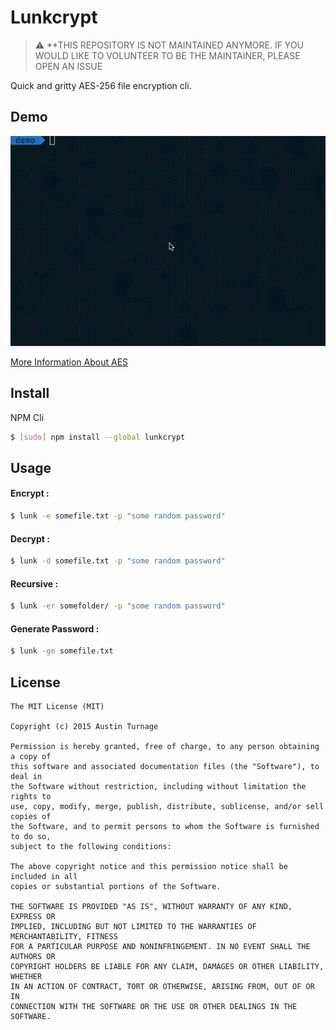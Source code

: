 # Lunkcrypt
> :warning: **THIS REPOSITORY IS NOT MAINTAINED ANYMORE. IF YOU WOULD LIKE TO VOLUNTEER TO BE THE MAINTAINER, PLEASE OPEN AN ISSUE

Quick and gritty AES-256 file encryption cli.

## Demo
![Demo](https://raw.githubusercontent.com/wookiecooking/lunkcrypt/master/demo.gif)

[More Information About AES](http://en.wikipedia.org/wiki/Advanced_Encryption_Standard)

## Install

NPM Cli
```sh
$ [sudo] npm install --global lunkcrypt
```

## Usage

#### Encrypt :
```sh
$ lunk -e somefile.txt -p "some random password"
```

#### Decrypt :
```sh
$ lunk -d somefile.txt -p "some random password"
```

#### Recursive :
```sh
$ lunk -er somefolder/ -p "some random password"
```

#### Generate Password :
```sh
$ lunk -ge somefile.txt
```

## License

```
The MIT License (MIT)

Copyright (c) 2015 Austin Turnage

Permission is hereby granted, free of charge, to any person obtaining a copy of
this software and associated documentation files (the "Software"), to deal in
the Software without restriction, including without limitation the rights to
use, copy, modify, merge, publish, distribute, sublicense, and/or sell copies of
the Software, and to permit persons to whom the Software is furnished to do so,
subject to the following conditions:

The above copyright notice and this permission notice shall be included in all
copies or substantial portions of the Software.

THE SOFTWARE IS PROVIDED "AS IS", WITHOUT WARRANTY OF ANY KIND, EXPRESS OR
IMPLIED, INCLUDING BUT NOT LIMITED TO THE WARRANTIES OF MERCHANTABILITY, FITNESS
FOR A PARTICULAR PURPOSE AND NONINFRINGEMENT. IN NO EVENT SHALL THE AUTHORS OR
COPYRIGHT HOLDERS BE LIABLE FOR ANY CLAIM, DAMAGES OR OTHER LIABILITY, WHETHER
IN AN ACTION OF CONTRACT, TORT OR OTHERWISE, ARISING FROM, OUT OF OR IN
CONNECTION WITH THE SOFTWARE OR THE USE OR OTHER DEALINGS IN THE SOFTWARE.
```
